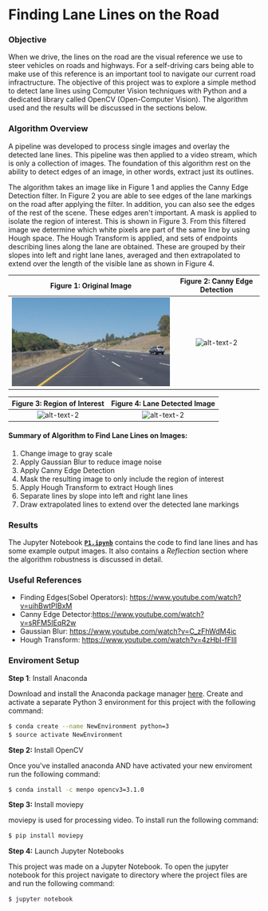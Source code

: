 # **Finding Lane Lines on the Road**   

### Objective
When we drive, the lines on the road are the visual reference we use to steer vehicles on roads and highways. For a self-driving cars being able to make use of this reference is an important tool to navigate our current road infractructure. The objective of this project was to explore a simple method to detect lane lines using Computer Vision techniques with Python and a dedicated library called OpenCV (Open-Computer Vision). The algorithm used and the results will be discussed in the sections below.

### Algorithm Overview
A pipeline was developed to process single images and overlay the detected lane lines. This pipeline was then applied to a video stream, which is only a collection of images. The foundation of this algorithm rest on the ability to detect edges of an image, in other words, extract just its outlines.

The algorithm takes an image like in Figure 1 and applies the Canny Edge Detection filter. In Figure 2 you are able to see edges of the lane markings on the road after applying the filter. In addition, you can also see the edges of the rest of the scene. These edges aren't important. A mask is applied to isolate the region of interest. This is shown in Figure 3. From this filtered image we determine which white pixels are part of the same line by using Hough space. The Hough Transform is applied, and sets of endpoints describing lines along the lane are obtained. These are grouped by their slopes into left and right lane lanes, averaged and then extrapolated to extend over the length of the visible lane as shown in Figure 4.

Figure 1: Original Image   | Figure 2: Canny Edge Detection
:-------------------------:|:-------------------------:
<img src="test_images/solidYellowCurve.jpg" width="480" alt="Combined Image"/> | ![alt-text-2](examples/canny_example.png "Figure 2: Canny Edge Detected Image")

Figure 3: Region of Interest           |  Figure 4: Lane Detected Image
:-------------------------:|:-------------------------:
 ![alt-text-2](examples/masked_example.png "Figure 3: Region of Interest") |  ![alt-text-2](examples/marked_lanes_example.png "Figure 3: Lane Detected Image") 

#### Summary of Algorithm to Find Lane Lines on Images:
1. Change image to gray scale
2. Apply Gaussian Blur to reduce image noise
3. Apply Canny Edge Detection
4. Mask the resulting image to only include the region of interest
5. Apply Hough Transform to extract Hough lines
6. Separate lines by slope into left and right lane lines
7. Draw extrapolated lines to extend over the detected lane markings

### Results
The Jupyter Notebook <A HREF="" target="_blank">**`P1.ipynb`**</A> contains the code
to find lane lines and has some example output images. It also contains a *Reflection* section where the algorithm robustness is discussed in detail.

### Useful References
* Finding Edges(Sobel Operators): https://www.youtube.com/watch?v=uihBwtPIBxM
* Canny Edge Detector:https://www.youtube.com/watch?v=sRFM5IEqR2w
* Gaussian Blur: https://www.youtube.com/watch?v=C_zFhWdM4ic
* Hough Transform: https://www.youtube.com/watch?v=4zHbI-fFIlI

### Enviroment Setup

**Step 1**: Install Anaconda  

Download and install the Anaconda package manager <A HREF="https://www.continuum.io/downloads" target="_blank">here</A>. Create and activate a separate Python 3 environment for this project with the following command:
```sh
$ conda create --name NewEnvironment python=3 
$ source activate NewEnvironment
```

**Step 2:** Install OpenCV  

Once you've installed anaconda AND have activated your new enviroment run the following command:
```sh
$ conda install -c menpo opencv3=3.1.0
```

**Step 3:** Install moviepy   

moviepy is used for processing video. To install run the following command:
```sh
$ pip install moviepy 
```

**Step 4:** Launch Jupyter Notebooks  

This project was made on a Jupyter Notebook. To open the jupyter notebook for this project navigate to directory where the project files are and run the following command: 
```sh
$ jupyter notebook
```

